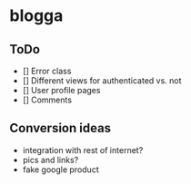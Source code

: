 # blogga

## ToDo
- [] Error class
- [] Different views for authenticated vs. not
- [] User profile pages
- [] Comments

## Conversion ideas
+ integration with rest of internet?
+ pics and links?
+ fake google product
